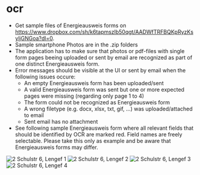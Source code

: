 # ocr
* Get sample files of Energieausweis forms on https://www.dropbox.com/sh/k6tapmszlb50qgt/AADWfTRFBQKpRyzKsyljGNGoa?dl=0.
* Sample smartphone Photos are in the .zip folders 
* The application has to make sure that photos or pdf-files with single form pages beeing uploaded or sent by email are recognized as part of one distinct Energieausweis form.
* Error messages should be visible at the UI or sent by email when the following issues occure:
  * An empty Energieausweis form has been uploaded/sent
  * A valid Energieausweis form was sent but one or more expected pages were missing (regarding only page 1 to 4)
  * The form could not be recognized as Energieausweis form
  * A wrong filetype (e.g. docx, xlsx, txt, gif, ...) was uploaded/attached to email
  * Sent email has no attachment
* See following sample Energieausweis form where all relevant fields that should be identified by OCR are marked red. Field names are freely selectable. Please take this only as example and be aware that Energieausweis forms may differ. 

![2 Schulstr  6, Lengef 1](https://github.com/xbln/ocr/assets/27554937/dc481443-fc2e-4465-957f-a56076efea12)
![2 Schulstr  6, Lengef 2](https://github.com/xbln/ocr/assets/27554937/a46c89ef-60e9-4866-bffe-48693a7138ce)
![2 Schulstr  6, Lengef 3](https://github.com/xbln/ocr/assets/27554937/6687639e-4dc9-4e78-b099-aa9c2f61e71f)
![2 Schulstr  6, Lengef 4](https://github.com/xbln/ocr/assets/27554937/bba8479a-9b0d-4af8-8b98-973f351863f8)
